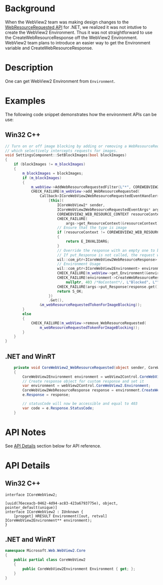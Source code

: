 # Background
When the WebView2 team was making design changes to the [WebResourceRequested API](https://github.com/MicrosoftEdge/WebView2Feedback/wiki/WebResourceRequested-API-Review-Spec) for .NET, we realized it was not intutive to create the WebView2 Environment. Thus it was not straightforward to use the CreateWebResourceResponse off the WebView2 Environment.
WebView2 team plans to introduce an easier way to get the Environment variable and CreateWebResourceResponse.

# Description
One can get WebView2 Environment from `Environment`. 


# Examples

The following code snippet demonstrates how the environment APIs can be use:

## Win32 C++

```cpp
// Turn on or off image blocking by adding or removing a WebResourceRequested handler
// which selectively intercepts requests for images.
void SettingsComponent::SetBlockImages(bool blockImages)
{
    if (blockImages != m_blockImages)
    {
        m_blockImages = blockImages;
        if (m_blockImages)
        {
            m_webView->AddWebResourceRequestedFilter(L"*", COREWEBVIEW2_WEB_RESOURCE_CONTEXT_IMAGE);
            CHECK_FAILURE(m_webView->add_WebResourceRequested(
                Callback<ICoreWebView2WebResourceRequestedEventHandler>(
                    [this](
                        ICoreWebView2* sender,
                        ICoreWebView2WebResourceRequestedEventArgs* args) {
                        COREWEBVIEW2_WEB_RESOURCE_CONTEXT resourceContext;
                        CHECK_FAILURE(
                            args->get_ResourceContext(&resourceContext));
                        // Ensure that the type is image
                        if (resourceContext != COREWEBVIEW2_WEB_RESOURCE_CONTEXT_IMAGE)
                        {
                            return E_INVALIDARG;
                        }
                        // Override the response with an empty one to block the image.
                        // If put_Response is not called, the request will continue as normal.
                        wil::com_ptr<ICoreWebView2WebResourceResponse> response;
                        // Environment Usage
                        wil::com_ptr<ICoreWebView2Environment> environment;
                        CHECK_FAILURE(m_webView->get_Environment(&environment));
                        CHECK_FAILURE(environment->CreateWebResourceResponse(
                            nullptr, 403 /*NoContent*/, L"Blocked", L"", &response));
                        CHECK_FAILURE(args->put_Response(response.get()));
                        return S_OK;
                    })
                    .Get(),
                &m_webResourceRequestedTokenForImageBlocking));
        }
        else
        {
            CHECK_FAILURE(m_webView->remove_WebResourceRequested(
                m_webResourceRequestedTokenForImageBlocking));
        }
    }
}
```

## .NET and WinRT

```c#
    private void CoreWebView2_WebResourceRequested(object sender, CoreWebView2WebResourceRequestedEventArgs e)
    {
        CoreWebView2Environment environment = webView2Control.CoreWebView2.Environment;
        // Create response object for custom response and set it
        var environment = webView2Control.CoreWebView2.Environment;
        CoreWebView2WebResourceResponse response = environment.CreateWebResourceResponse(null, 403, "Blocked", "");
        e.Response = response;

        // statusCode will now be accessible and equal to 403
        var code = e.Response.StatusCode;
    }
```

# API Notes

See [API Details](#api-details) section below for API reference.

# API Details

## Win32 C++

```IDL
interface ICoreWebView2;

[uuid(76eceacb-0462-4d94-ac83-423a6793775e), object, pointer_default(unique)]
interface ICoreWebView2 : IUnknown {
    [propget] HRESULT Environment([out, retval] ICoreWebView2Environment** environment);
}
```

## .NET and WinRT

```c#
namespace Microsoft.Web.WebView2.Core
{
    public partial class CoreWebView2
    {
        public CoreWebView2Environment Environment { get; };
    }
}
```
